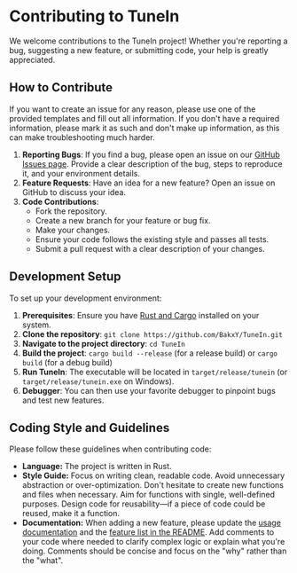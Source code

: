 # Contributing to TuneIn

We welcome contributions to the TuneIn project! Whether you're reporting a bug, suggesting a new feature, or submitting code, your help is greatly appreciated.

## How to Contribute

If you want to create an issue for any reason, please use one of the provided templates and fill out all information. If you don't have a required information, please mark it as such and don't make up information, as this can make troubleshooting much harder.

1.  **Reporting Bugs**: If you find a bug, please open an issue on our [GitHub Issues page](https://github.com/BakxY/TuneIn/issues). Provide a clear description of the bug, steps to reproduce it, and your environment details.
2.  **Feature Requests**: Have an idea for a new feature? Open an issue on GitHub to discuss your idea.
3.  **Code Contributions**:
    * Fork the repository.
    * Create a new branch for your feature or bug fix.
    * Make your changes.
    * Ensure your code follows the existing style and passes all tests.
    * Submit a pull request with a clear description of your changes.

## Development Setup

To set up your development environment:

1.  **Prerequisites**: Ensure you have [Rust and Cargo](https://www.rust-lang.org/tools/install) installed on your system.
2.  **Clone the repository**: `git clone https://github.com/BakxY/TuneIn.git`
3.  **Navigate to the project directory**: `cd TuneIn`
4.  **Build the project**: `cargo build --release` (for a release build) or `cargo build` (for a debug build)
5.  **Run TuneIn**: The executable will be located in `target/release/tunein` (or `target/release/tunein.exe` on Windows).
6.  **Debugger**: You can then use your favorite debugger to pinpoint bugs and test new features.

## Coding Style and Guidelines

Please follow these guidelines when contributing code:

* **Language:** The project is written in Rust.
* **Style Guide:** Focus on writing clean, readable code. Avoid unnecessary abstraction or over-optimization. Don't hesitate to create new functions and files when necessary. Aim for functions with single, well-defined purposes. Design code for reusability—if a piece of code could be reused, make it a function.
* **Documentation:** When adding a new feature, please update the [usage documentation](USAGE.md) and the [feature list in the README](README.md). Add comments to your code where needed to clarify complex logic or explain what you're doing. Comments should be concise and focus on the "why" rather than the "what".